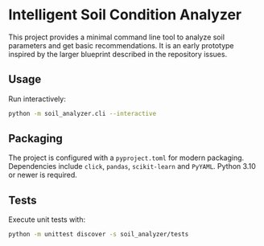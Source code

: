 # Intelligent Soil Condition Analyzer

This project provides a minimal command line tool to analyze soil parameters
and get basic recommendations. It is an early prototype inspired by the larger
blueprint described in the repository issues.

## Usage

Run interactively:

```bash
python -m soil_analyzer.cli --interactive
```

## Packaging

The project is configured with a `pyproject.toml` for modern packaging.
Dependencies include `click`, `pandas`, `scikit-learn` and `PyYAML`.
Python 3.10 or newer is required.

## Tests

Execute unit tests with:

```bash
python -m unittest discover -s soil_analyzer/tests
```
